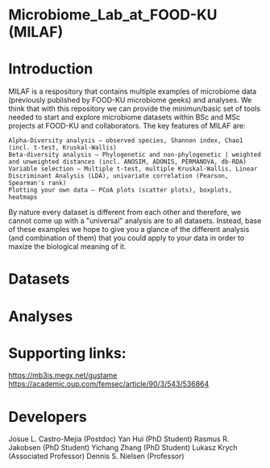 # Microbiome_Lab_at_FOOD-KU (MILAF)

# Introduction

MILAF is a respository that contains multiple examples of microbiome data (previously published by FOOD-KU microbiome geeks) and analyses. 
We think  that with this repository we can provide the minimun/basic set of tools needed to start and explore microbiome datasets within BSc and MSc projects at FOOD-KU and collaborators. The key features of MILAF are:

    Alpha-Diversity analysis – observed species, Shannon index, Chao1 (incl. t-test, Kruskal-Wallis)
    Beta-diversity analysis – Phylogenetic and non-phylogenetic | weighted and unweighted distances (incl. ANOSIM, ADONIS, PERMANOVA, db-RDA)
    Variable selection – Multiple t-test, multiple Kruskal-Wallis, Linear Discriminant Analysis (LDA), univariate correlation (Pearson, Spearman's rank)
    Plotting your own data – PCoA plots (scatter plots), boxplots, heatmaps
    

By nature every dataset is different from each other and therefore, we cannot come up with a "universal" analysis are to all datasets. Instead, base of these examples we hope to give you a glance of the different analysis (and combination of them) that you could apply to your data in order to maxize the biological meaning of it.


# Datasets




# Analyses




# Supporting links:
https://mb3is.megx.net/gustame
https://academic.oup.com/femsec/article/90/3/543/536864








# Developers

Josue L. Castro-Mejia (Postdoc)
Yan Hui (PhD Student)
Rasmus R. Jakobsen (PhD Student)
Yichang Zhang (PhD Student)
Lukasz Krych (Associated Professor)
Dennis S. Nielsen (Professor)







